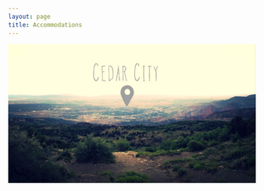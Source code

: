 ```yaml
---
layout: page
title: Accommodations
---
```



<div class="row">
  <div class="col-xs-12 col-sm-12 col-md-7">

  </div>
  <div class="col-xs-12 col-sm-12 col-md-5">
    <div class="centered">
      <img class="img-responsive" src="/img/cedar_city.jpg">
    </div>
  </div>
</div>
